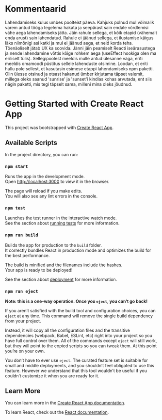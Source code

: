 # Kommentaarid

Lahendamiseks kulus umbes poolteist päeva. Kahjuks polnud mul võimalik varem antud tööga tegelema hakata ja seepärast sain endale võrdlemisi vähe aega lahendamiseks jätta. 
Jäin rahule sellega, et kõik etapid (vähemalt enda arust) sain lahendatud. Rahule ei jäänud sellega, et ilustamise käigus läks niimõnigi asi katki ja mul ei jäänud aega,
et neid korda teha. Tõenäoliselt jätab UX ka soovida. Jänni jäin peamiselt Reacti iseärasustega ja nende lahendamine võttis kõige rohkem aega (useEffect hookiga olen ma eriliselt tülis). Sellegipoolest meeldis mulle antud ülesanne väga, eriti meeldis omamoodi püstitus sellele lahenduste otsimine. Loodan, et eriti hullu pole sellest, et
kasutasin esimese etappi lahendamiseks npm paketti. Olin ülesse otsinud ja otsast hakanud ümber kirjutama täpset valemit, millega oleks saanud 'sunrise' ja 'sunset'i kindlas
kohas arvutada, ent siis nägin paketti, mis tegi täpselt sama, milleni mina oleks jõudnud.






# Getting Started with Create React App

This project was bootstrapped with [Create React App](https://github.com/facebook/create-react-app).

## Available Scripts

In the project directory, you can run:

### `npm start`

Runs the app in the development mode.\
Open [http://localhost:3000](http://localhost:3000) to view it in the browser.

The page will reload if you make edits.\
You will also see any lint errors in the console.

### `npm test`

Launches the test runner in the interactive watch mode.\
See the section about [running tests](https://facebook.github.io/create-react-app/docs/running-tests) for more information.

### `npm run build`

Builds the app for production to the `build` folder.\
It correctly bundles React in production mode and optimizes the build for the best performance.

The build is minified and the filenames include the hashes.\
Your app is ready to be deployed!

See the section about [deployment](https://facebook.github.io/create-react-app/docs/deployment) for more information.

### `npm run eject`

**Note: this is a one-way operation. Once you `eject`, you can’t go back!**

If you aren’t satisfied with the build tool and configuration choices, you can `eject` at any time. This command will remove the single build dependency from your project.

Instead, it will copy all the configuration files and the transitive dependencies (webpack, Babel, ESLint, etc) right into your project so you have full control over them. All of the commands except `eject` will still work, but they will point to the copied scripts so you can tweak them. At this point you’re on your own.

You don’t have to ever use `eject`. The curated feature set is suitable for small and middle deployments, and you shouldn’t feel obligated to use this feature. However we understand that this tool wouldn’t be useful if you couldn’t customize it when you are ready for it.

## Learn More

You can learn more in the [Create React App documentation](https://facebook.github.io/create-react-app/docs/getting-started).

To learn React, check out the [React documentation](https://reactjs.org/).
